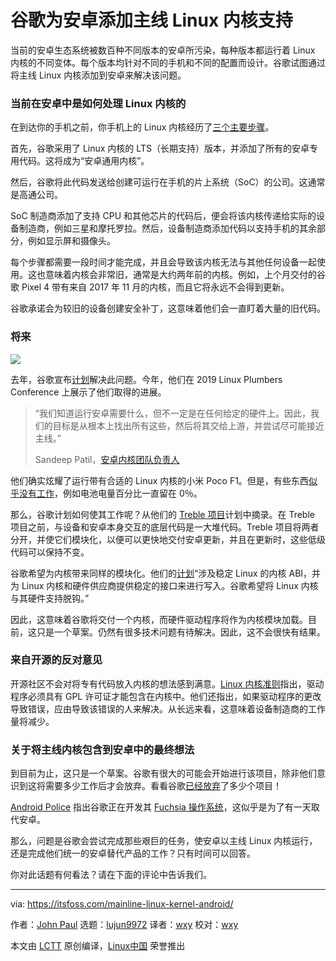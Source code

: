 [#]: collector: (lujun9972)
[#]: translator: (wxy)
[#]: reviewer: (wxy)
[#]: publisher: (wxy)
[#]: url: (https://linux.cn/article-11616-1.html)
[#]: subject: (Google to Add Mainline Linux Kernel Support to Android)
[#]: via: (https://itsfoss.com/mainline-linux-kernel-android/)
[#]: author: (John Paul https://itsfoss.com/author/john/)

谷歌为安卓添加主线 Linux 内核支持
======

当前的安卓生态系统被数百种不同版本的安卓所污染，每种版本都运行着 Linux 内核的不同变体。每个版本均针对不同的手机和不同的配置而设计。谷歌试图通过将主线 Linux 内核添加到安卓来解决该问题。
 
### 当前在安卓中是如何处理 Linux 内核的

在到达你的手机之前，你手机上的 Linux 内核经历了[三个主要步骤][1]。

首先，谷歌采用了 Linux 内核的 LTS（长期支持）版本，并添加了所有的安卓专用代码。这将成为“安卓通用内核”。

然后，谷歌将此代码发送给创建可运行在手机的片上系统（SoC）的公司。这通常是高通公司。

SoC 制造商添加了支持 CPU 和其他芯片的代码后，便会将该内核传递给实际的设备制造商，例如三星和摩托罗拉。然后，设备制造商添加代码以支持手机的其余部分，例如显示屏和摄像头。

每个步骤都需要一段时间才能完成，并且会导致该内核无法与其他任何设备一起使用。这也意味着内核会非常旧，通常是大约两年前的内核。例如，上个月交付的谷歌 Pixel 4 带有来自 2017 年 11 月的内核，而且它将永远不会得到更新。

谷歌承诺会为较旧的设备创建安全补丁，这意味着他们会一直盯着大量的旧代码。

### 将来

![][2]

去年，谷歌宣布[计划][3]解决此问题。今年，他们在 2019 Linux Plumbers Conference 上展示了他们取得的进展。

> “我们知道运行安卓需要什么，但不一定是在任何给定的硬件上。因此，我们的目标是从根本上找出所有这些，然后将其交给上游，并尝试尽可能接近主线。”
>
> Sandeep Patil，[安卓内核团队负责人][1]

他们确实炫耀了运行带有合适的 Linux 内核的小米 Poco F1。但是，有些东西[似乎没有工作][4]，例如电池电量百分比一直留在 0％。

那么，谷歌计划如何使其工作呢？从他们的 [Treble 项目][5]计划中摘录。在 Treble 项目之前，与设备和安卓本身交互的底层代码是一大堆代码。Treble 项目将两者分开，并使它们模块化，以便可以更快地交付安卓更新，并且在更新时，这些低级代码可以保持不变。

谷歌希望为内核带来同样的模块化。他们的[计划][1]“涉及稳定 Linux 的内核 ABI，并为 Linux 内核和硬件供应商提供稳定的接口来进行写入。谷歌希望将 Linux 内核与其硬件支持脱钩。”

因此，这意味着谷歌将交付一个内核，而硬件驱动程序将作为内核模块加载。目前，这只是一个草案。仍然有很多技术问题有待解决。因此，这不会很快有结果。

### 来自开源的反对意见

开源社区不会对将专有代码放入内核的想法感到满意。[Linux 内核准则][6]指出，驱动程序必须具有 GPL 许可证才能包含在内核中。他们还指出，如果驱动程序的更改导致错误，应由导致该错误的人来解决。从长远来看，这意味着设备制造商的工作量将减少。

### 关于将主线内核包含到安卓中的最终想法

到目前为止，这只是一个草案。谷歌有很大的可能会开始进行该项目，除非他们意识到这将需要多少工作后才会放弃。看看谷歌[已经放弃][7]了多少个项目！

[Android Police][4] 指出谷歌正在开发其 [Fuchsia 操作系统][8]，这似乎是为了有一天取代安卓。

那么，问题是谷歌会尝试完成那些艰巨的任务，使安卓以主线 Linux 内核运行，还是完成他们统一的安卓替代产品的工作？只有时间可以回答。

你对此话题有何看法？请在下面的评论中告诉我们。

--------------------------------------------------------------------------------

via: https://itsfoss.com/mainline-linux-kernel-android/

作者：[John Paul][a]
选题：[lujun9972][b]
译者：[wxy](https://github.com/wxy)
校对：[wxy](https://github.com/wxy)

本文由 [LCTT](https://github.com/LCTT/TranslateProject) 原创编译，[Linux中国](https://linux.cn/) 荣誉推出

[a]: https://itsfoss.com/author/john/
[b]: https://github.com/lujun9972
[1]: https://arstechnica.com/gadgets/2019/11/google-outlines-plans-for-mainline-linux-kernel-support-in-android/
[2]: https://i0.wp.com/itsfoss.com/wp-content/uploads/2019/11/mainline_linux_kernel_android.png?ssl=1
[3]: https://lwn.net/Articles/771974/
[4]: https://www.androidpolice.com/2019/11/19/google-wants-android-to-use-regular-linux-kernel-potentially-improving-updates-and-security/
[5]: https://www.computerworld.com/article/3306443/what-is-project-treble-android-upgrade-fix-explained.html
[6]: https://www.kernel.org/doc/Documentation/process/stable-api-nonsense.rst
[7]: https://killedbygoogle.com/
[8]: https://itsfoss.com/fuchsia-os-what-you-need-to-know/
[9]: https://reddit.com/r/linuxusersgroup
